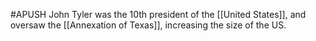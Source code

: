 #APUSH
John Tyler was the 10th president of the [[United States]], and oversaw the [[Annexation of Texas]], increasing the size of the US.